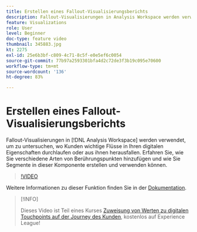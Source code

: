 ```yaml
---
title: Erstellen eines Fallout-Visualisierungsberichts
description: Fallout-Visualisierungen in Analysis Workspace werden verwendet, um zu untersuchen, wo Kunden wichtige Flüsse in Ihren digitalen Eigenschaften durchlaufen oder aus ihnen herausfallen. Erfahren Sie, wie Sie verschiedene Arten von Berührungspunkten hinzufügen und wie Sie Segmente in dieser Komponente erstellen und verwenden können.
feature: Visualizations
role: User
level: Beginner
doc-type: feature video
thumbnail: 345883.jpg
kt: 2275
exl-id: 25e6b3bf-c809-4c71-8c5f-e0e5ef6c0054
source-git-commit: 77b97a2593301bfa4d2c72de3f3b19c095e70600
workflow-type: tm+mt
source-wordcount: '136'
ht-degree: 83%

---
```


# Erstellen eines Fallout-Visualisierungsberichts

Fallout-Visualisierungen in [!DNL Analysis Workspace] werden verwendet, um zu untersuchen, wo Kunden wichtige Flüsse in Ihren digitalen Eigenschaften durchlaufen oder aus ihnen herausfallen. Erfahren Sie, wie Sie verschiedene Arten von Berührungspunkten hinzufügen und wie Sie Segmente in dieser Komponente erstellen und verwenden können.

>[!VIDEO](https://video.tv.adobe.com/v/345883/?quality=12)

Weitere Informationen zu dieser Funktion finden Sie in der [Dokumentation](https://experienceleague.adobe.com/docs/analytics/analyze/analysis-workspace/visualizations/fallout/fallout-flow.html?lang=de).

>[!INFO]
>
> Dieses Video ist Teil eines Kurses [Zuweisung von Werten zu digitalen Touchpoints auf der Journey des Kunden](https://experienceleague.adobe.com/?recommended=Analytics-U-1-2020.2&amp;lang=de), kostenlos auf Experience League!
